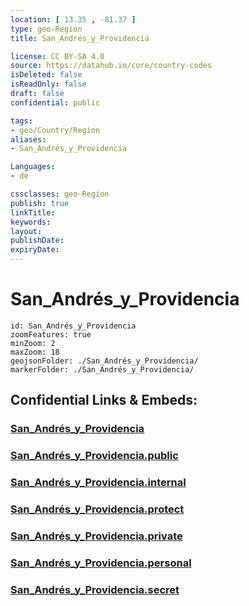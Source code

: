```yaml
---
location: [ 13.35 , -81.37 ] 
type: geo-Region
title: San_Andrés_y_Providencia

license: CC BY-SA 4.0
source: https://datahub.io/core/country-codes
isDeleted: false
isReadOnly: false
draft: false
confidential: public

tags:
- geo/Country/Region
aliases:
- San_Andrés_y_Providencia

Languages:
- de

cssclasses: geo-Region
publish: true
linkTitle: 
keywords: 
layout: 
publishDate: 
expiryDate: 
---
```


# San_Andrés_y_Providencia

```leaflet
id: San_Andrés_y_Providencia
zoomFeatures: true 
minZoom: 2 
maxZoom: 18
geojsonFolder: ./San_Andrés_y_Providencia/
markerFolder: ./San_Andrés_y_Providencia/
```


## Confidential Links & Embeds: 

### [San_Andrés_y_Providencia](/_Standards/Earth/Continent/America~South/Colombia/departments~Colombia/San_Andrés_y_Providencia.md) 

### [San_Andrés_y_Providencia.public](/_public/Earth/Continent/America~South/Colombia/departments~Colombia/San_Andrés_y_Providencia.public.md) 

### [San_Andrés_y_Providencia.internal](/_internal/Earth/Continent/America~South/Colombia/departments~Colombia/San_Andrés_y_Providencia.internal.md) 

### [San_Andrés_y_Providencia.protect](/_protect/Earth/Continent/America~South/Colombia/departments~Colombia/San_Andrés_y_Providencia.protect.md) 

### [San_Andrés_y_Providencia.private](/_private/Earth/Continent/America~South/Colombia/departments~Colombia/San_Andrés_y_Providencia.private.md) 

### [San_Andrés_y_Providencia.personal](/_personal/Earth/Continent/America~South/Colombia/departments~Colombia/San_Andrés_y_Providencia.personal.md) 

### [San_Andrés_y_Providencia.secret](/_secret/Earth/Continent/America~South/Colombia/departments~Colombia/San_Andrés_y_Providencia.secret.md)

